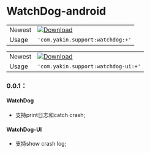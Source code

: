# WatchDog-android

|  |  |
| -------- | ------ |
| Newest | [![Download](https://api.bintray.com/packages/yakin/maven/com.yakin.support:watchdog/images/download.svg)](https://bintray.com/yakin/maven/com.yakin.support:watchdog/_latestVersion) |
| Usage | `'com.yakin.support:watchdog:+'` |

|  |  |
| -------- | ------ |
| Newest | [![Download](https://api.bintray.com/packages/yakin/maven/com.yakin.support:watchdog-ui/images/download.svg)](https://bintray.com/yakin/maven/com.yakin.support:watchdog-ui/_latestVersion) |
| Usage | `'com.yakin.support:watchdog-ui:+'` |

### 0.0.1：

#### WatchDog

- 支持print日志和catch crash;

#### WatchDog-UI

- 支持show crash log;
